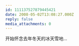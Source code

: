 ```yaml
---
id: 111137527879445421
date: 2008-05-02T13:08:27.000Z
reply: false
media_attachments: 0
---
```


开始怀念去年冬天的冰天雪地...


